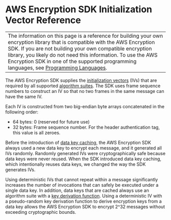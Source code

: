 # AWS Encryption SDK Initialization Vector Reference<a name="IV-reference"></a>


|  | 
| --- |
|  The information on this page is a reference for building your own encryption library that is compatible with the AWS Encryption SDK\. If you are not building your own compatible encryption library, you likely do not need this information\. To use the AWS Encryption SDK in one of the supported programming languages, see [Programming Languages](programming-languages.md)\.  | 

The AWS Encryption SDK supplies the [initialization vectors](https://en.wikipedia.org/wiki/Initialization_vector) \(IVs\) that are required by all supported [algorithm suites](algorithms-reference.md)\. The SDK uses frame sequence numbers to construct an IV so that no two frames in the same message can have the same IV\. 

Each IV is constructed from two big\-endian byte arrays concatenated in the following order:
+ 64 bytes: 0 \(reserved for future use\)
+ 32 bytes: Frame sequence number\. For the header authentication tag, this value is all zeroes\.

Before the introduction of [data key caching](data-key-caching.md), the AWS Encryption SDK always used a new data key to encrypt each message, and it generated all IVs randomly\. Randomly generated IVs were cryptographically safe because data keys were never reused\. When the SDK introduced data key caching, which intentionally reuses data keys, we changed the way the SDK generates IVs\. 

Using deterministic IVs that cannot repeat within a message significantly increases the number of invocations that can safely be executed under a single data key\. In addition, data keys that are cached always use an algorithm suite with a [key derivation function](https://en.wikipedia.org/wiki/Key_derivation_function)\. Using a deterministic IV with a pseudo\-random key derivation function to derive encryption keys from a data key allows the AWS Encryption SDK to encrypt 2^32 messages without exceeding cryptographic bounds\. 